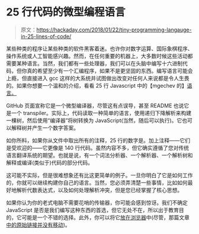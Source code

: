 # 25 行代码的微型编程语言

> 原文：<https://hackaday.com/2018/01/22/tiny-programming-langauge-in-25-lines-of-code/>

某些种类的程序让某些种类的软件黑客着迷。也许你对数字运算、国际象棋程序、操作系统或人工智能感兴趣。然而，在任何重要的机器上，大多数时候这些活动都需要某种语言。当然，我们都有一些处理器，我们可以在头脑中编写十六进制代码，但你真的希望至少有一个汇编程序，如果不是更坚固的东西。编写语言可能会上瘾，但直接进入 gcc 这样的大系统并试图做出改变对任何人来说都是令人生畏的。如果你想要一个温和的介绍，看看 25 行 Javascript 中的【mgechev 的】[语言。](http://blog.mgechev.com/2017/09/16/developing-simple-interpreter-transpiler-compiler-tutorial/)

GitHub 页面宣称它是一个微型编译器，尽管这有点误导，甚至 README 也说它是一个 transpiler。实际上，代码读取一种简单的语言，使用递归下降解析来构建一棵树，然后使用“编译器”将树转换为 JavaScript(当然，随后可以执行)。它也可以解释树并产生一个数字答案。

如你所料，如果你从文件中取出所有的注释，25 行的数字是。加上注释——它们是受欢迎的——它更像是 140 行代码。虽然内容不多，但它确实遵循了您对传统语言翻译系统的期望。也就是说，有一个词法分析器、一个解析器、一个解析树和解释或编译(类似于)代码的部分代码。

这可能不实际，但是很难想象还有比这更简单的例子。一旦你明白了它是如何工作的，你就可以继续构建你自己的语言。当然，您必须弄清楚一些事情，比如如何最好地解析代数表达式，以及如何处理解析冲突，但是您已经掌握了核心思想。

如果你认为你的老式电脑不需要花哨的传输器，你可能会感到惊讶。我们不确定 JavaScript 是否是我们编写这种东西的首选，但它无处不在，所以出于教育目的，它可能是一个不错的选择。此外，你可以将它[放在浏览器](https://hackaday.com/2012/04/10/html-based-avr-compiler-aims-to-make-arduino-development-on-ios-possible/)中(尽管，那篇文章[中的原始链接并没有移动](http://tadpol.org/projects/2012/02-02/AvrianJump.html))。
